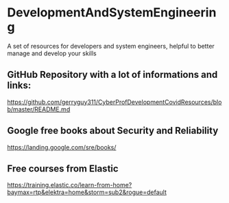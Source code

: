 # DevelopmentAndSystemEngineering
A set of resources for developers and system engineers, helpful to better manage and develop your skills

## GitHub Repository with a lot of informations and links:
https://github.com/gerryguy311/CyberProfDevelopmentCovidResources/blob/master/README.md

## Google free books about Security and Reliability
https://landing.google.com/sre/books/

## Free courses from Elastic
https://training.elastic.co/learn-from-home?baymax=rtp&elektra=home&storm=sub2&rogue=default
